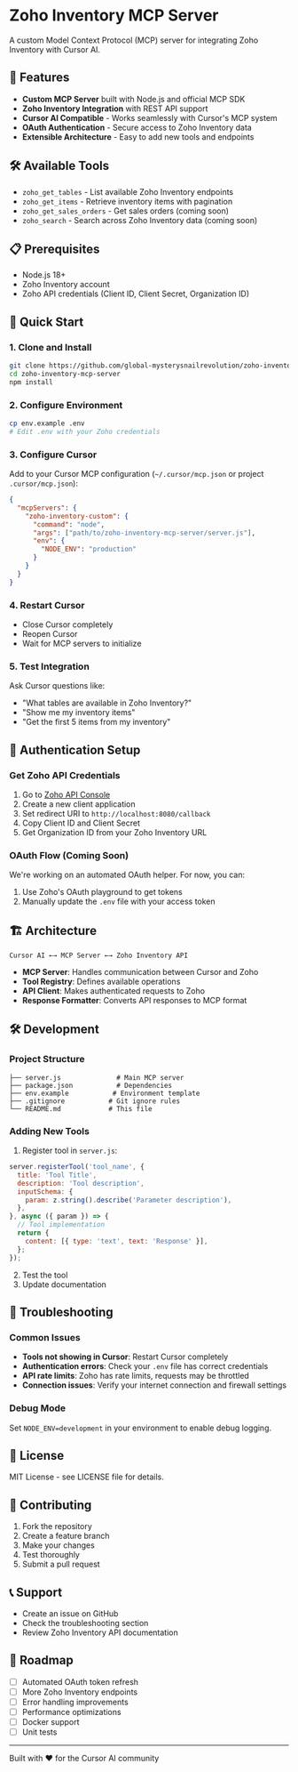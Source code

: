﻿# Zoho Inventory MCP Server

A custom Model Context Protocol (MCP) server for integrating Zoho Inventory with Cursor AI.

## 🚀 Features

- **Custom MCP Server** built with Node.js and official MCP SDK
- **Zoho Inventory Integration** with REST API support
- **Cursor AI Compatible** - Works seamlessly with Cursor's MCP system
- **OAuth Authentication** - Secure access to Zoho Inventory data
- **Extensible Architecture** - Easy to add new tools and endpoints

## 🛠️ Available Tools

- `zoho_get_tables` - List available Zoho Inventory endpoints
- `zoho_get_items` - Retrieve inventory items with pagination
- `zoho_get_sales_orders` - Get sales orders (coming soon)
- `zoho_search` - Search across Zoho Inventory data (coming soon)

## 📋 Prerequisites

- Node.js 18+ 
- Zoho Inventory account
- Zoho API credentials (Client ID, Client Secret, Organization ID)

## 🚀 Quick Start

### 1. Clone and Install

```bash
git clone https://github.com/global-mysterysnailrevolution/zoho-inventory-mcp-server.git
cd zoho-inventory-mcp-server
npm install
```

### 2. Configure Environment

```bash
cp env.example .env
# Edit .env with your Zoho credentials
```

### 3. Configure Cursor

Add to your Cursor MCP configuration (`~/.cursor/mcp.json` or project `.cursor/mcp.json`):

```json
{
  "mcpServers": {
    "zoho-inventory-custom": {
      "command": "node",
      "args": ["path/to/zoho-inventory-mcp-server/server.js"],
      "env": {
        "NODE_ENV": "production"
      }
    }
  }
}
```

### 4. Restart Cursor

- Close Cursor completely
- Reopen Cursor
- Wait for MCP servers to initialize

### 5. Test Integration

Ask Cursor questions like:
- "What tables are available in Zoho Inventory?"
- "Show me my inventory items"
- "Get the first 5 items from my inventory"

## 🔐 Authentication Setup

### Get Zoho API Credentials

1. Go to [Zoho API Console](https://api-console.zoho.com/)
2. Create a new client application
3. Set redirect URI to `http://localhost:8080/callback`
4. Copy Client ID and Client Secret
5. Get Organization ID from your Zoho Inventory URL

### OAuth Flow (Coming Soon)

We're working on an automated OAuth helper. For now, you can:
1. Use Zoho's OAuth playground to get tokens
2. Manually update the `.env` file with your access token

## 🏗️ Architecture

```
Cursor AI ←→ MCP Server ←→ Zoho Inventory API
```

- **MCP Server**: Handles communication between Cursor and Zoho
- **Tool Registry**: Defines available operations
- **API Client**: Makes authenticated requests to Zoho
- **Response Formatter**: Converts API responses to MCP format

## 🛠️ Development

### Project Structure

```
├── server.js              # Main MCP server
├── package.json           # Dependencies
├── env.example           # Environment template
├── .gitignore           # Git ignore rules
└── README.md            # This file
```

### Adding New Tools

1. Register tool in `server.js`:
```javascript
server.registerTool('tool_name', {
  title: 'Tool Title',
  description: 'Tool description',
  inputSchema: {
    param: z.string().describe('Parameter description'),
  },
}, async ({ param }) => {
  // Tool implementation
  return {
    content: [{ type: 'text', text: 'Response' }],
  };
});
```

2. Test the tool
3. Update documentation

## 🐛 Troubleshooting

### Common Issues

- **Tools not showing in Cursor**: Restart Cursor completely
- **Authentication errors**: Check your `.env` file has correct credentials
- **API rate limits**: Zoho has rate limits, requests may be throttled
- **Connection issues**: Verify your internet connection and firewall settings

### Debug Mode

Set `NODE_ENV=development` in your environment to enable debug logging.

## 📝 License

MIT License - see LICENSE file for details.

## 🤝 Contributing

1. Fork the repository
2. Create a feature branch
3. Make your changes
4. Test thoroughly
5. Submit a pull request

## 📞 Support

- Create an issue on GitHub
- Check the troubleshooting section
- Review Zoho Inventory API documentation

## 🔮 Roadmap

- [ ] Automated OAuth token refresh
- [ ] More Zoho Inventory endpoints
- [ ] Error handling improvements
- [ ] Performance optimizations
- [ ] Docker support
- [ ] Unit tests

---

Built with ❤️ for the Cursor AI community